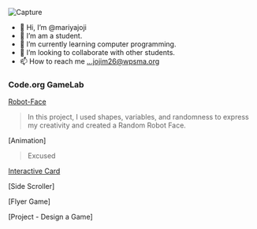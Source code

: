 ![Capture](https://github.com/mariyajoji/mariyajoji/assets/146843830/a371c9e1-193d-4742-bf5d-f06ba4b40b0a)

- 👋 Hi, I’m @mariyajoji
- 👀 I’m am a student.
- 🌱 I’m currently learning computer programming. 
- 💞️ I’m looking to collaborate with other students.
- 📫 How to reach me ...jojim26@wpsma.org

### Code.org GameLab 

[Robot-Face](https://mariyajoji.github.io/Robot-Face/)
>In this project, I used shapes, variables, and randomness to express my creativity and created a Random Robot Face.

[Animation]
>Excused

[Interactive Card](https://studio.code.org/projects/gamelab/3-Zz-5IipWn8F3g0QEs1UWCXgaqDxf1xXwwYo846HYQ/)
>

[Side Scroller]
>

[Flyer Game]
>

[Project - Design a Game]
>

>
